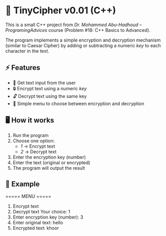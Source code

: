 # 🔐 TinyCipher v0.01 (C++)

This is a small C++ project from *Dr. Mohammed Abu-Hadhoud – ProgramingAdvices* course (Problem #18: C++ Basics to Advanced).  

The program implements a simple encryption and decryption mechanism (similar to Caesar Cipher) by adding or subtracting a numeric *key* to each character in the text.  

## ⚡ Features
- 📝 Get text input from the user  
- 🔒 Encrypt text using a numeric *key*  
- 🔓 Decrypt text using the same key  
- 🧭 Simple menu to choose between encryption and decryption  

## 🖥 How it works
1. Run the program  
2. Choose one option:  
   - *1* → Encrypt text  
   - *2* → Decrypt text  
3. Enter the encryption key (number)  
4. Enter the text (original or encrypted)  
5. The program will output the result  

## 📌 Example

===== MENU =====

1. Encrypt text
2. Decrypt text Your choice: 1
3. Enter encryption key (number): 3
4. Enter original text: hello
5. Encrypted text: khoor
